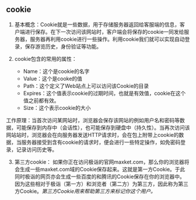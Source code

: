 ## cookie

1. 基本概念：Cookie就是一些数据，用于存储服务器返回给客服端的信息，客户端进行保存。在下一次访问该网站时，客户端会将保存的cookie一同发给服务器，服务器再利用cookie进行一些操作。利用cookie我们就可以实现自动登录，保存游览历史，身份验证等功能。
2. cookie包含的常用的属性：

   * Name：这个是cookie的名字
   * Value：这个是cooke的值
   * Path：这个定义了Web站点上可以访问该Cookie的目录
   * Expires：这个值表示cookie的过期时间，也就是有效值，cookie在这个值之前都有效。
   * Size：这个表示cookie的大小

工作原理：当首次访问某网站时，浏览器会保存该网站的例如用户名和密码等数据，可能保存到内存中（会话性），也可能保存到硬盘中（持久性）。当再次访问该网站站时，浏览器会在向服务器发送HTTP请求时，会在包上附带上cookie的数据，当服务器接受到含有cookie的请求时，便会进行一些特定操作，如免密码登录，记录访问历史等。

3. 第三方cookie： 如果你正在访问极诣的官网maxket.com，那么你的浏览器将会生成一些maxket.com域的Cookie保存起来。这就是第一方Cookie。于此同时极诣的网页亦会生成一些百度的和腾讯的Cookie保存在你的浏览器中。因为这些相对于极诣（第一方）和浏览者（第二方）为第三方，因此称为第三方Cookie。*第三方Cookie用来帮助第三方来标记你这个用户。*
